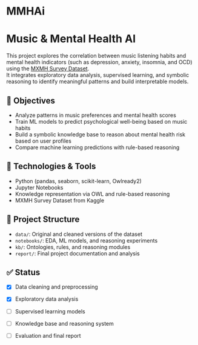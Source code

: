 # MMHAi
# Music & Mental Health AI

This project explores the correlation between music listening habits and mental health indicators (such as depression, anxiety, insomnia, and OCD) using the [MXMH Survey Dataset](https://www.kaggle.com/datasets/catherinerasgaitis/mxmh-survey-results).  
It integrates exploratory data analysis, supervised learning, and symbolic reasoning to identify meaningful patterns and build interpretable models.

## 🎯 Objectives

- Analyze patterns in music preferences and mental health scores
- Train ML models to predict psychological well-being based on music habits
- Build a symbolic knowledge base to reason about mental health risk based on user profiles
- Compare machine learning predictions with rule-based reasoning

## 🧰 Technologies & Tools

- Python (pandas, seaborn, scikit-learn, Owlready2)
- Jupyter Notebooks
- Knowledge representation via OWL and rule-based reasoning
- MXMH Survey Dataset from Kaggle

## 📂 Project Structure

- `data/`: Original and cleaned versions of the dataset  
- `notebooks/`: EDA, ML models, and reasoning experiments  
- `kb/`: Ontologies, rules, and reasoning modules  
- `report/`: Final project documentation and analysis

## ✅ Status

- [x] Data cleaning and preprocessing  
- [x] Exploratory data analysis  
- [ ] Supervised learning models  
- [ ] Knowledge base and reasoning system  
- [ ] Evaluation and final report


